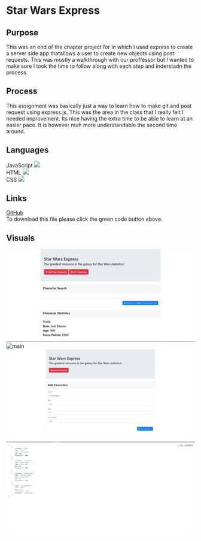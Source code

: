 # Star Wars Express

## Purpose
This was an end of the chapter project for in which I used express to create a server side app thatallows a user to create new objects using post requests. This was mostly a walkthrough with our proffessor but I wanted to make sure I took the time to follow along with each step and inderstadn the process. 

## Process
This assignment was basically just a way to learn how to make git and post request using express.js. This was the area in the class that I really felt I needed improvement. Its nice having the extra time to be able to learn at an easier pace. It is however muh more understandable the second time around.

## Languages
JavaScript <img src="https://progress-bar.dev/21/">
<br>
HTML <img src="https://progress-bar.dev/79/">
<br>
CSS <img src="https://progress-bar.dev/0/">

## Links
[GitHub](https://github.com/sharkattack182/starwars-app)
<br>
To download this file please click the green code button above.

## Visuals
<img src="/imgs/main.PNG" alt="main">
<img src="/imgs/api-results.PNG" alt="main">
<img src="/imgs/add-new.PNG" alt="main">
<img src="/imgs/result.PNG" alt="main">

